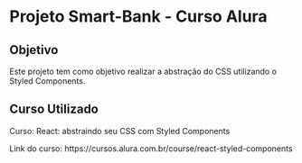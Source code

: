 <h1>Projeto Smart-Bank - Curso Alura</h1>

<h2>Objetivo</h2>
<p>Este projeto tem como objetivo realizar a abstração do CSS utilizando o Styled Components.</p>

<h2>Curso Utilizado</h2>

<p>Curso: React: abstraindo seu CSS com Styled Components</p>
<p>Link do curso: <a>https://cursos.alura.com.br/course/react-styled-components</a></p>
